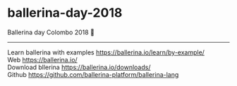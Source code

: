 # ballerina-day-2018
Ballerina day Colombo 2018 :dancer:
***

Learn ballerina with examples https://ballerina.io/learn/by-example/<br/>
Web https://ballerina.io/<br/>
Download bllerina https://ballerina.io/downloads/</br>
Github https://github.com/ballerina-platform/ballerina-lang
